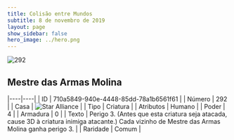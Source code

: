 ```yaml
---
title: Colisão entre Mundos
subtitle: 8 de novembro de 2019
layout: page
show_sidebar: false
hero_image: ../hero.png
---
```


![292](https://cdn.keyforgegame.com/media/card_front/pt/452_292_4582FRQPWW37_pt.png)

## Mestre das Armas Molina

|----|----|
| ID | 710a5849-940e-4448-85dd-78a1b6561f61 |
| Número | 292 |
| Casa | ![Star Alliance](https://archonarcana.com/images/thumb/7/7d/Star_Alliance.png/22px-Star_Alliance.png "Aliança Estelar") |
| Tipo | Criatura |
| Atributos | Humano |
| Poder | 4 |
| Armadura | 0 |
| Texto | Perigo 3. (Antes que esta criatura seja atacada, cause 3D à criatura inimiga atacante.) Cada vizinho de Mestre das Armas Molina ganha perigo 3. |
| Raridade | Comum |
